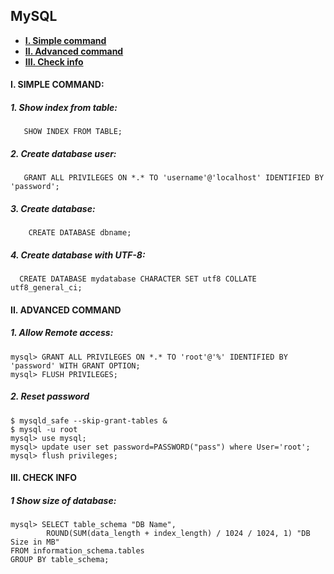 ## MySQL

* **[I. Simple command](#I)**
* **[II. Advanced command](#II)**
* **[III. Check info](#III)**

<a name="I"></a>
#### I. SIMPLE COMMAND:
##### 1. Show index from table:
```
   SHOW INDEX FROM TABLE;
```

##### 2. Create database user:
```
   GRANT ALL PRIVILEGES ON *.* TO 'username'@'localhost' IDENTIFIED BY 'password';
```

##### 3. Create database:
```
	CREATE DATABASE dbname;
```

##### 4. Create database with UTF-8:
```
  CREATE DATABASE mydatabase CHARACTER SET utf8 COLLATE utf8_general_ci;
```

<a name="II"></a>
#### II. ADVANCED COMMAND
##### 1. Allow Remote access:
```
mysql> GRANT ALL PRIVILEGES ON *.* TO 'root'@'%' IDENTIFIED BY 'password' WITH GRANT OPTION;
mysql> FLUSH PRIVILEGES;
```

##### 2. Reset password
```
$ mysqld_safe --skip-grant-tables &
$ mysql -u root
mysql> use mysql;
mysql> update user set password=PASSWORD("pass") where User='root';
mysql> flush privileges;
```

<a name="III"></a>
#### III. CHECK INFO
##### 1 Show size of database:
```
mysql> SELECT table_schema "DB Name",
        ROUND(SUM(data_length + index_length) / 1024 / 1024, 1) "DB Size in MB"
FROM information_schema.tables
GROUP BY table_schema;
```
